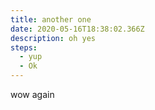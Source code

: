 ```yaml
---
title: another one
date: 2020-05-16T18:38:02.366Z
description: oh yes
steps:
  - yup
  - Ok
---
```

wow again